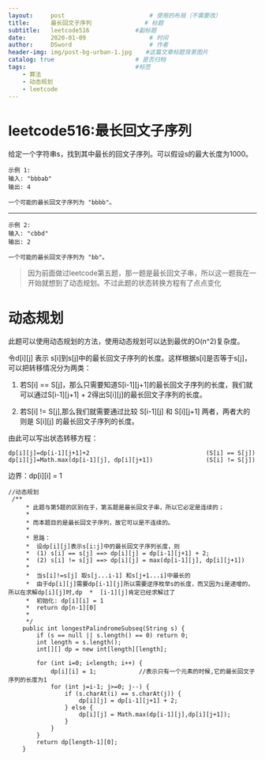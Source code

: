 ```yaml
---
layout:     post                        # 使用的布局（不需要改）
title:      最长回文子序列               # 标题 
subtitle:   leetcode516             #副标题
date:       2020-01-09                  # 时间
author:     DSword                      # 作者
header-img: img/post-bg-urban-1.jpg    #这篇文章标题背景图片
catalog: true                       # 是否归档
tags:                               #标签
    - 算法
    - 动态规划
    - leetcode
---
```



#  leetcode516:最长回文子序列

给定一个字符串s，找到其中最长的回文子序列。可以假设s的最大长度为1000。

    示例 1:
    输入: "bbbab"
    输出: 4

    一个可能的最长回文子序列为 "bbbb"。
---
    示例 2:
    输入: "cbbd"
    输出: 2

    一个可能的最长回文子序列为 "bb"。

> 因为前面做过leetcode第五题，那一题是最长回文子串，所以这一题我在一开始就想到了动态规划。不过此题的状态转换方程有了点点变化

#  动态规划

此题可以使用动态规划的方法，使用动态规划可以达到最优的O(n^2)复杂度。

令d[i][j] 表示 s[i]到s[j]中的最长回文子序列的长度。这样根据s[i]是否等于s[j]，可以把转移情况分为两类：
1. 若S[i] == S[j]，那么只需要知道S[i-1][j+1]的最长回文子序列的长度，我们就可以通过S[i-1][j+1] + 2得出S[i][j]的最长回文子序列的长度。

2. 若S[i] != S[j],那么我们就需要通过比较 S[i-1][j] 和 S[i][j+1] 两者，两者大的则是 S[i][j] 的最长回文子序列的长度。

由此可以写出状态转移方程：

    dp[i][j]=dp[i-1][j+1]+2                                 (S[i] == S[j])
    dp[i][j]=Math.max(dp[i-1][j], dp[i][j+1])               (S[i] != S[j])

边界：dp[i][i] = 1


```
//动态规划
 /**
     * 此题与第5题的区别在于，第五题是最长回文子串，所以它必定是连续的；
     *
     * 而本题目的是最长回文子序列，故它可以是不连续的。
     *
     * 思路：
     *  设dp[i][j]表示s[i:j]中的最长回文子序列长度，则
     *  (1) s[i] == s[j] ==> dp[i][j] = dp[i-1][j+1] + 2;
     *  (2) s[i] != s[j] ==> dp[i][j] = max(dp[i-1][j], dp[i][j+1])
     *
     *  当s[i]!=s[j] 取s[j...i-1] 和s[j+1...i]中最长的
     *  由于dp[i][j]需要dp[i-1][j]所以需要逆序枚举s的长度，而又因为i是递增的，所以在求解dp[i][j]时,dp  *  [i-1][j]肯定已经求解过了
     *  初始化: dp[i][i] = 1
     *  return dp[n-1][0]
     *
     */
    public int longestPalindromeSubseq(String s) {
        if (s == null || s.length() == 0) return 0;
        int length = s.length();
        int[][] dp = new int[length][length];

        for (int i=0; i<length; i++) {
            dp[i][i] = 1;            //表示只有一个元素的时候,它的最长回文子序列的长度为1
            for (int j=i-1; j>=0; j--) {
                if (s.charAt(i) == s.charAt(j)) {
                    dp[i][j] = dp[i-1][j+1] + 2;
                } else {
                    dp[i][j] = Math.max(dp[i-1][j],dp[i][j+1]);
                }
            }
        }
        return dp[length-1][0];
    }
```